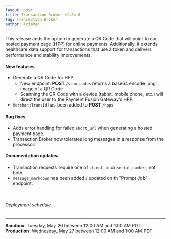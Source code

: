 ```yaml
---
layout: post
title: Transaction Broker v1.54.0
tag: Transaction Broker
author: AxiaMed
---
```


This release adds the option to generate a QR Code that will point to our hosted payment page (HPP) for online payments. Additionally, it extends healthcare data support for transactions that use a token and delivers performance and stability improvements.

#### New features
* Generate a QR Code for HPP.
    * New endpoint: **POST** `/scan_codes` returns a base64 encode .png image of a QR Code
    * Scanning the QR Code with a device (tablet, mobile phone, etc.) will direct the user to the Payment Fusion Gateway's HPP. 
* `MerchantTransId` has been added to **POST** `/hpps`

#### Bug fixes
* Adds error handling for failed `short_url` when generating a hosted payment page.
* Transaction Broker now tolerates long messages in a response from the processor.

#### Documentation updates
* Transaction requests require one of `client_id` or `serial_number`, not both.
* `message_markdown` has been added / updated on th "Prompt Job" endpoint. 

&nbsp;  
###### Deployment schedule
* * *
**Sandbox**: Tuesday, May 26 between 12:00 AM and 1:00 AM PDT
<br>
**Production**: Wednesday, May 27 between 12:00 AM and 1:00 AM PDT
